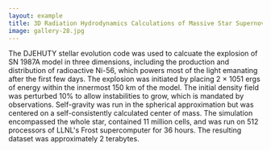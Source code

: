 ```yaml
---
layout: example
title: 3D Radiation Hydrodynamics Calculations of Massive Star Supernovae Explosions 
image: gallery-28.jpg
---
```

The DJEHUTY stellar evolution code was used to calcuate the explosion of SN 
1987A model in three dimensions, including the production and distribution of 
radioactive Ni-56, which powers most of the light emanating after the first few 
days. The explosion was initiated by placing 2 × 1051 ergs of energy within the 
innermost 150 km of the model. The initial density field was perturbed 10% to 
allow instabilities to grow, which is mandated by observations. Self-gravity 
was run in the spherical approximation but was centered on a self-consistently 
calculated center of mass. The simulation encompassed the whole star, contained 
11 million cells, and was run on 512 processors of LLNL's Frost supercomputer 
for 36 hours. The resulting dataset was approximately 2 terabytes.
